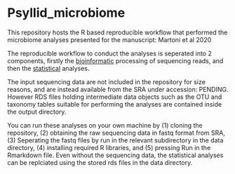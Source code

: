 # Psyllid_microbiome

This repository hosts the R based reproducible workflow that performed the microbiome analyses presented for the manuscript: Martoni et al 2020

The reproducible workflow to conduct the analyses is seperated into 2 components, firstly the [bioinformatic](https://alexpiper.github.io/Psyllid_microbiome/Bioinformatics.html) processing of sequencing reads, and then the [statistical](https://alexpiper.github.io/Psyllid_microbiome/Statistics.html) analyses.

The input sequencing data are not included in the repository for size reasons, and are instead available from the SRA under accession: PENDING. However RDS files holding intermediate data objects such as the OTU and taxonomy tables suitable for performing the analyses are contained inside the output directory.

You can run these analyses on your own machine by (1) cloning the repository, (2) obtaining the raw sequencing data in fastq format from SRA, (3) Seperating the fastq files by run in the relevant subdirectory in the data directory, (4) installing required R libraries, and (5) pressing Run in the Rmarkdown file. Even without the sequencing data, the statistical analyses can be replciated using the stored rds files in the data directory.
